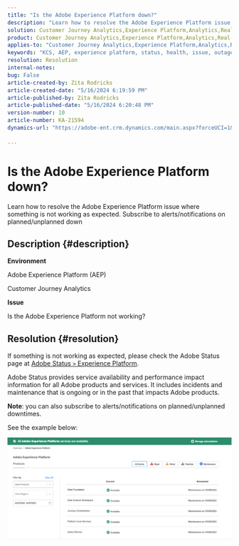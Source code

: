 ```yaml
---
title: "Is the Adobe Experience Platform down?"
description: "Learn how to resolve the Adobe Experience Platform issue where something is not working as expected. Subscribe to alerts/notifications on planned/unplanned down"
solution: Customer Journey Analytics,Experience Platform,Analytics,Real-Time Customer Data Platform
product: Customer Journey Analytics,Experience Platform,Analytics,Real-Time Customer Data Platform
applies-to: "Customer Journey Analytics,Experience Platform,Analytics,Real-Time Customer Data Platform"
keywords: "KCS, AEP, experience platform, status, health, issue, outage, Customer Journey Analytics, experience platform down"
resolution: Resolution
internal-notes: 
bug: False
article-created-by: Zita Rodricks
article-created-date: "5/16/2024 6:19:59 PM"
article-published-by: Zita Rodricks
article-published-date: "5/16/2024 6:20:48 PM"
version-number: 10
article-number: KA-21594
dynamics-url: "https://adobe-ent.crm.dynamics.com/main.aspx?forceUCI=1&pagetype=entityrecord&etn=knowledgearticle&id=5710a4e6-b013-ef11-9f89-6045bd0298d4"

---
```

# Is the Adobe Experience Platform down?


Learn how to resolve the Adobe Experience Platform issue where something is not working as expected. Subscribe to alerts/notifications on planned/unplanned down

## Description {#description}


<b>Environment</b>

Adobe Experience Platform (AEP)

Customer Journey Analytics

<b>Issue</b>

Is the Adobe Experience Platform not working?


## Resolution {#resolution}


If something is not working as expected, please check the Adobe Status page at [Adobe Status `>`  Experience Platform](https://status.adobe.com/cloud/experience_platform#/).

Adobe Status provides service availability and performance impact information for all Adobe products and services. It includes incidents and maintenance that is ongoing or in the past that impacts Adobe products.

<b>Note</b>: you can also subscribe to alerts/notifications on planned/unplanned downtimes.

See the example below:

![](assets/dc4ebf6a-94b6-ed11-83fe-6045bd006a22.png)
